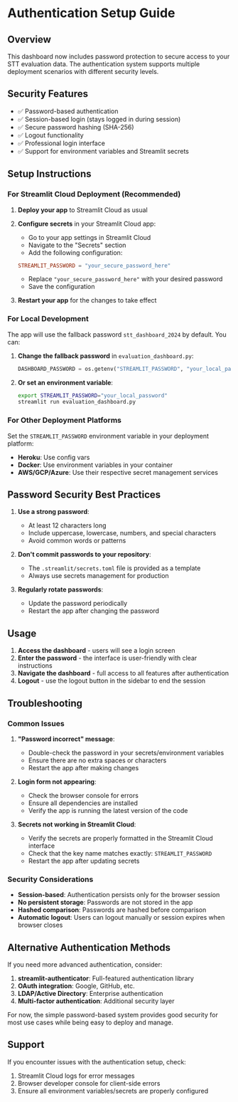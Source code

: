 # Authentication Setup Guide

## Overview

This dashboard now includes password protection to secure access to your STT evaluation data. The authentication system supports multiple deployment scenarios with different security levels.

## Security Features

- ✅ Password-based authentication
- ✅ Session-based login (stays logged in during session)
- ✅ Secure password hashing (SHA-256)
- ✅ Logout functionality
- ✅ Professional login interface
- ✅ Support for environment variables and Streamlit secrets

## Setup Instructions

### For Streamlit Cloud Deployment (Recommended)

1. **Deploy your app** to Streamlit Cloud as usual

2. **Configure secrets** in your Streamlit Cloud app:
   - Go to your app settings in Streamlit Cloud
   - Navigate to the "Secrets" section
   - Add the following configuration:
   ```toml
   STREAMLIT_PASSWORD = "your_secure_password_here"
   ```
   - Replace `"your_secure_password_here"` with your desired password
   - Save the configuration

3. **Restart your app** for the changes to take effect

### For Local Development

The app will use the fallback password `stt_dashboard_2024` by default. You can:

1. **Change the fallback password** in `evaluation_dashboard.py`:
   ```python
   DASHBOARD_PASSWORD = os.getenv("STREAMLIT_PASSWORD", "your_local_password")
   ```

2. **Or set an environment variable**:
   ```bash
   export STREAMLIT_PASSWORD="your_local_password"
   streamlit run evaluation_dashboard.py
   ```

### For Other Deployment Platforms

Set the `STREAMLIT_PASSWORD` environment variable in your deployment platform:

- **Heroku**: Use config vars
- **Docker**: Use environment variables in your container
- **AWS/GCP/Azure**: Use their respective secret management services

## Password Security Best Practices

1. **Use a strong password**:
   - At least 12 characters long
   - Include uppercase, lowercase, numbers, and special characters
   - Avoid common words or patterns

2. **Don't commit passwords to your repository**:
   - The `.streamlit/secrets.toml` file is provided as a template
   - Always use secrets management for production

3. **Regularly rotate passwords**:
   - Update the password periodically
   - Restart the app after changing the password

## Usage

1. **Access the dashboard** - users will see a login screen
2. **Enter the password** - the interface is user-friendly with clear instructions
3. **Navigate the dashboard** - full access to all features after authentication
4. **Logout** - use the logout button in the sidebar to end the session

## Troubleshooting

### Common Issues

1. **"Password incorrect" message**:
   - Double-check the password in your secrets/environment variables
   - Ensure there are no extra spaces or characters
   - Restart the app after making changes

2. **Login form not appearing**:
   - Check the browser console for errors
   - Ensure all dependencies are installed
   - Verify the app is running the latest version of the code

3. **Secrets not working in Streamlit Cloud**:
   - Verify the secrets are properly formatted in the Streamlit Cloud interface
   - Check that the key name matches exactly: `STREAMLIT_PASSWORD`
   - Restart the app after updating secrets

### Security Considerations

- **Session-based**: Authentication persists only for the browser session
- **No persistent storage**: Passwords are not stored in the app
- **Hashed comparison**: Passwords are hashed before comparison
- **Automatic logout**: Users can logout manually or session expires when browser closes

## Alternative Authentication Methods

If you need more advanced authentication, consider:

1. **streamlit-authenticator**: Full-featured authentication library
2. **OAuth integration**: Google, GitHub, etc.
3. **LDAP/Active Directory**: Enterprise authentication
4. **Multi-factor authentication**: Additional security layer

For now, the simple password-based system provides good security for most use cases while being easy to deploy and manage.

## Support

If you encounter issues with the authentication setup, check:
1. Streamlit Cloud logs for error messages
2. Browser developer console for client-side errors
3. Ensure all environment variables/secrets are properly configured 